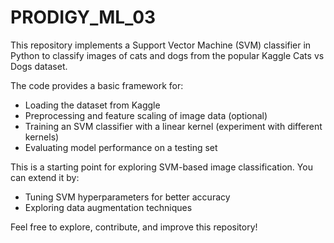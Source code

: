 # PRODIGY_ML_03
This repository implements a Support Vector Machine (SVM) classifier in Python to classify images of cats and dogs from the popular Kaggle Cats vs Dogs dataset.

The code provides a basic framework for:

* Loading the dataset from Kaggle
* Preprocessing and feature scaling of image data (optional)
* Training an SVM classifier with a linear kernel (experiment with different kernels)
* Evaluating model performance on a testing set

This is a starting point for exploring SVM-based image classification. You can extend it by:

* Tuning SVM hyperparameters for better accuracy
* Exploring data augmentation techniques

Feel free to explore, contribute, and improve this repository!